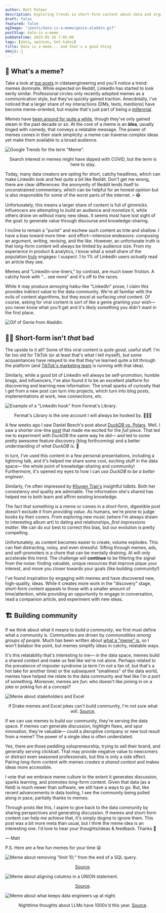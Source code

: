 ```yaml
---
author: Matt Palmer
description: Exploring trends in short-form content about data and arguing in favor of that which builds community and generates discourse.
draft: false
featured: false
ogImage: "/posts/data-is-a-meme/genie-aladdin.gif"
postSlug: data-is-a-meme
pubDatetime: 2023-05-16 7:05:00
tags: [data, opinion, hot-takes]
title: Data is a meme... and that's a good thing
emoji: 🤔
---
```


<style>
  img {
    width: auto;
    max-height: 400px;
    aspect-ratio: attr(width) / attr(height);
  }
</style>

## 🤔 What's a meme?

Take a look at [top posts](https://www.reddit.com/r/dataengineering/top/?t=year) in r/dataengineering and you'll notice a trend: memes dominate. While expected on Reddit, LinkedIn has started to look eerily similar. Professional circles only recently adopted memes as a communication style, but they've quickly gained traction. Anecdotally, I've noticed that a larger share of my interactions (DMs, texts, mentions) have become meme-oriented, but maybe that's just part of being a [millennial](https://en.wikipedia.org/wiki/Millennials).

Memes have [been around for quite a while](https://www.nytimes.com/2022/01/26/crosswords/what-is-a-meme.html), though they've only gained steam in the past decade or so. At the core of a meme is an **idea**, usually tinged with comedy, that conveys a relatable message. The power of memes comes in their stark simplicity: a meme can traverse complex ideas yet make them available to a broad audience.

![Google Trends for the term "Meme".](@assets/posts/data-is-a-meme/google-trends.png)

<center><figcaption>Search interest in memes might have dipped with COVID, but the term is here to stay.</figcaption></center>

Today, many data creators are opting for short, catchy headlines, which can make LinkedIn look and feel quite a bit like Reddit. Don't get me wrong, there are clear differences: the anonymity of Reddit lends itself to unconstrained commentary, which can be helpful for an honest opinion but is also responsible for some of the worst parts of the internet. 💀 😂

Unfortunately, this means a larger share of content is full of gimmicks. Influencers are attempting to build an audience and monetize it, while others drone on without many new ideas. It seems most have lost sight of the goal: to generate value through discourse and knowledge-sharing.

I incline to remain a "purist" and eschew such content as trite and shallow. I have a bias toward more time- and effort—intensive endeavors: composing an argument, writing, revising, and the like. However, an unfortunate truth is that long-form content will always be limited by audience size. From my experience in product & analytics, I know what a small share of the population <u>truly</u> engages: I suspect .1 to 1% of LinkedIn users _actually_ read an article they see.

Memes and "LinkedIn-one-liners," by contrast, are much lower friction. A catchy hook with "... see more" and it's off to the races.

While it may produce annoying haiku-like "LinkedIn" prose, I claim this provides indirect value to the data community. We're all familiar with the evils of content algorithms, but they excel at surfacing _viral_ content. Of course, asking for viral content is sort of like a genie granting your wish— you never know what you'll get and it's _likely_ something you didn't want in the first place.

![Gif of Genie from Aladdin.](@assets/posts/data-is-a-meme/genie-aladdin.gif)

## 🤷‍♂️ Short-form isn't _that_ bad

The upside to it all? Some of this viral content is _quite good_, useful stuff. I'm far too old for TikTok (or at least that's what I tell myself), but some acquaintances have relayed to me that they've learned quite a bit through the platform (and [TikTok's marketing team](https://newsroom.tiktok.com/en-gb/didyouknow-you-can-learn-on-tiktok) is running with that idea).

Similarly, while a good bit of LinkedIn will always be self-promotion, humble brags, and influencers, I've also found it to be an excellent platform for discovering and learning new information. The small sparks of curiosity that I get from a new post can turn into projects, which turn into blog posts, implementations at work, new connections, etc.

![Example of a "LinkedIn hook" from Fermat's Library.](@assets/posts/data-is-a-meme/fermat.png)

<center><figcaption>Fermat's Library is the one account I will always be hooked by. 👨🏻‍🔬</figcaption></center>

A few weeks ago I saw Daniel Beech's post about [DuckDB vs. Polars](https://www.confessionsofadataguy.com/duckdb-vs-polars-for-data-engineering/). Well, I saw a shorter one-line [post](https://www.linkedin.com@assets/posts/daniel-beach-6ab8b4132_duckdb-csv-s3-activity-7053110969643761664-F1ws?utm_source=share&utm_medium=member_desktop) that made me excited for the _full_ piece. That led me to experiment with DuckDB the same way he did— and led to some pretty awesome feature discovery (blog forthcoming) and a better understanding of _what DuckDB is_. 🦆

In turn, I've used this content in a few personal presentations, including a lightning talk, and it's helped me share some cool, exciting stuff in the data space— the whole point of knowledge-sharing and community! Furthermore, it's opened my eyes to how I can _use DuckDB to be a better engineer_.

Similarly, I'm often impressed by [Khuyen Tran's](https://www.linkedin.com/in/khuyen-tran-1401/) insightful tidbits. Both her consistency _and_ quality are admirable. The information she's shared has helped me to both learn and affirm existing knowledge.

The fact that something is a meme or comes in a short-form, digestible post doesn't exclude it from _providing value_. As humans, we're prone to judge books by their covers. From exploring new music (where I'm always drawn to interesting album art) to dating and relationships, _first impressions matter_. We can do our best to correct this bias, but our evolution is pretty compelling.

Unfortunately, as content becomes easier to create, volume explodes. This can feel distracting, noisy, and even stressful. Sifting through memes, ads, and self-promoters is a chore that can be mentally draining. AI will only accelerate this trend. The challenge will **continue** to be filtering the signal from the noise: finding valuable, unique resources that improve pique your interest, and move you closer towards your goals (like building community!)

I've found inspiration by engaging with memes and have discovered new, high-quality, ideas. While it creates more work in the "discovery" stage, short-form content appeals to those with a smaller amount of time/attention, while providing an opportunity to engage in conversation, read a companion article, and experiment with new ideas.

## 🏗️ Building community

If we think about what it means to _build a community_, we first must define what a community is. Communities are driven by _commonalities among groups of people_. Much has been written about [what a "meme" is](https://www.nytimes.com/2022/01/26/crosswords/what-is-a-meme.html), so I won't belabor the point, but memes simplify ideas in catchy, relatable ways.

It's this relatability that's interesting to me— in the data space, memes build a shared context and make us feel like we're not alone. Perhaps related to the prevalence of imposter syndrome (a term I'm not a fan of, but that's a hot take for another time) or the subsequent "smallness" of the data world, memes have helped me relate to the data community and feel like I'm _a part_ of something. Moreover, memes are _fun_: who doesn't like joining in on a joke or poking fun at a concept?

![Meme about stakeholders and Excel](@assets/posts/data-is-a-meme/xlsx-drake.jpeg)

<center><figcaption>If Drake memes and Excel jokes can't build community, I'm not sure what will. <a href=https://twitter.com/JohnKutay>Source</a>.</figcaption></center>

If we can use memes to build our community, they're serving the data space. If memes can generate discussion, highlight flaws, and spur innovation, they're valuable— could a disruptive company or new tool result from a meme? The power of a single idea is often understated.

Yes, there are those peddling solopreneurship, trying to sell their brand, and generally serving clickbait. That may provide negative value to newcomers or distract even seasoned professionals, but this is only a side effect. Pairing long-form content with memes _creates a shared context_ and makes ideas more accessible.

I vote that we embrace meme culture to the extent it generates discussion, sparks learning, and promotes long-form content. Given that data (as a field) is much newer than software, we still have a ways to go. But, like recent advancements in data tooling, I see the community being pulled along in pace, partially thanks to memes.

Through posts like this, I aspire to give back to the data community by sharing perspectives and generating discussion. If memes and short-form content can help me achieve that, it's simply dogma to ignore them. This post was a bit more meta than usual, but I think the meme idea is an interesting one. I'd love to hear your thoughts/ideas & feedback. Thanks 🤘

— Matt

P.S. Here are a few fun memes for your time 😃

![Meme about removing "limit 10;" from the end of a SQL query.](@assets/posts/data-is-a-meme/limit-10.jpeg)

<center><figcaption><a href=https://www.linkedin.com@assets/posts/kevinzenghu_dataengineering-activity-7058069682020347904-QoxA>Source</a>.</figcaption></center>

![Meme about aligning columns in a UNION statement.](@assets/posts/data-is-a-meme/sql-therapy.jpeg)

<center><figcaption><a href=https://dataqualitycamp.slack.com/archives/C04ASGU0NDN/p1677067733067259>Source</a>.</figcaption></center>

![Meme about what keeps data engineers up at night.](@assets/posts/data-is-a-meme/i-just-want-to-sleep.png)

<center><figcaption>Nighttime thoughts about LLMs have 1000x'd this year. <a href=https://www.reddit.com/r/dataengineering/comments/12t22p4/i_just_want_sleep>Source</a>.</figcaption></center>
